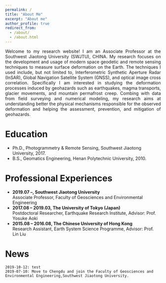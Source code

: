 ```yaml
---
permalink: /
title: "About Me"
excerpt: "About me"
author_profile: true
redirect_from: 
  - /about/
  - /about.html
---
```


<p align="justify"> Welcome to my research website! I am an Associate Professor at the Southwest Jiaotong University (SWJTU), CHINA. My research focuses on the development and usage of modern space geodetic and remote sensing techniques to measure surface deformation on the Earth. The techniques I used include, but not limited to, Interferometric Synthetic Aperture Radar (InSAR), Global Navigation Satellite System (GNSS), and optical image cross correlation. Specifically I am interested in studying the deformation processes induced by geohazards such as earthquakes, magma transports, glacier movements, and mountain permafrost creep. Combing with data from field surveying and numerical modeling, my research aims at understanding better the physical mechanisms responsible for the observed deformation and helping the assessment, prevention, and mitigation of geohazards. </p>

Education
======

- Ph.D., Photogrammetry & Remote Sensing, Southwest Jiaotong University, 2017.
- B.S., Geomatics Engineering, Henan Polytechnic University, 2010.

Professional Experiences 
======
- **2019.07 –, Southwest Jiaotong University**  
  Associate Professor, Faculty of Geosciences and Environmental Engineering 
- **2017.08 – 2019.03, The University of Tokyo (Japan)**   
  Postdoctoral Researcher, Earthquake Research Institute, Advisor: Prof. Yosuke Aoki
- **2015.08 – 2016.08, The Chinese University of Hong Kong**   
  Research Assistant, Earth System Science Programme, Advisor: Prof. Lin Liu
 
News 
======
```
2019-10-12: test
2019-07-10: Move to Chengdu and join the Faculty of Geosciences and Environmental Engineering,Southwest Jiaotong University. 
```
